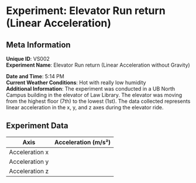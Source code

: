 # Experiment: Elevator Run return (Linear Acceleration)

## Meta Information

**Unique ID**: VS002  
**Experiment Name**: Elevator Run return (Linear Acceleration without Gravity)  

**Date and Time**: 5:14 PM  
**Current Weather Conditions**: Hot with really low humidity  
**Additional Information**: The experiment was conducted in a UB North Campus building in the elevator of Law Library. The elevator was moving from the highest floor (7th) to the lowest (1st). The data collected represents linear acceleration in the x, y, and z axes during the elevator ride.

## Experiment Data

| Axis          | Acceleration (m/s²) |
|---------------|---------------------|
| Acceleration x|                     |
| Acceleration y|                     |
| Acceleration z|                     |
